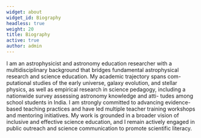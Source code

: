 ```yaml
---
widget: about
widget_id: Biography
headless: true
weight: 20
title: Biography
active: true
author: admin
---
```

I am an astrophysicist and astronomy education researcher with a multidisciplinary background that
bridges fundamental astrophysical research and science education. My academic trajectory spans com-
putational studies of the early universe, galaxy evolution, and stellar physics, as well as empirical
research in science pedagogy, including a nationwide survey assessing astronomy knowledge and atti-
tudes among school students in India. I am strongly committed to advancing evidence-based teaching
practices and have led multiple teacher training workshops and mentoring initiatives. My work is
grounded in a broader vision of inclusive and effective science education, and I remain actively engaged
in public outreach and science communication to promote scientific literacy.
